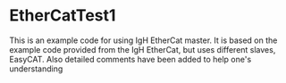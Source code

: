 # EtherCatTest1
This is an example code for using IgH EtherCat master. It is based on the example code provided from the IgH EtherCat, but uses different slaves, EasyCAT. Also detailed comments have been added to help one's understanding
